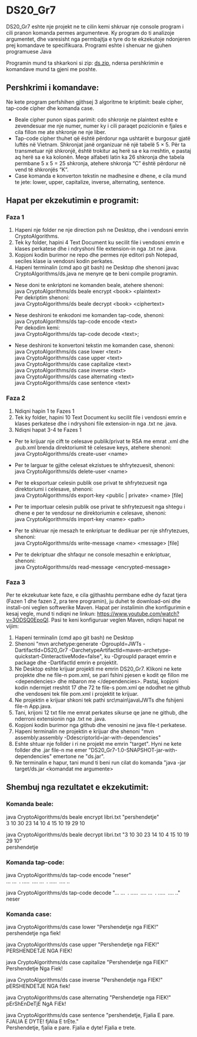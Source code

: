 # DS20_Gr7

DS20_Gr7 eshte nje projekt ne te cilin kemi shkruar nje console program i cili pranon komanda permes
argumenteve. Ky program do ti analizoje argumentet, dhe varesisht nga permbajtja e tyre do te
ekzekutoje ndonjeren prej komandave te specifikuara.
Programi eshte i shenuar ne gjuhen programuese Java

Programin mund ta shkarkoni si zip:
[ds.zip](https://github.com/Albiinn/DS20_Gr7/files/6480667/ds.zip), ndersa pershkrimin e komandave mund ta gjeni me poshte.


## Pershkrimi i komandave:

 Ne kete program perfshihen gjithsej 3 algoritme te kriptimit: beale cipher, tap-code cipher dhe komanda case.
- Beale cipher punon sipas parimit: cdo shkronje ne plaintext eshte e zevendesuar me nje numer, numer ky i cili paraqet pozicionin e fjales e cila fillon me ate shkronje ne nje liber.
- Tap-code cipher thuhet që është përdorur nga ushtarët e burgosur gjatë luftës në Vietnam. 
 Shkronjat janë organizuar në një tabelë 5 × 5. Për ta transmetuar një shkronjë, është trokitur aq herë sa e ka rreshtin,
 e pastaj aq herë sa e ka kolonën. Meqe alfabeti latin ka 26 shkronja dhe tabela permbane 5 x 5 = 25 shkronja, atehere shkronja “C” është përdorur në vend të shkronjës “K”.
- Case komanda e konverton tekstin ne madhesine e dhene, e cila mund te jete: lower, upper, capitalize, inverse, alternating, sentence.

## Hapat per ekzekutimin e programit:
### Faza 1

1. Hapeni nje folder ne nje direction psh ne Desktop, dhe i vendosni emrin CryptoAlgorithms.
2. Tek ky folder, hapini 4 Text Document ku secilit file i vendosni emrin e klases perkatese dhe i ndryshoni file extension-in nga .txt ne .java.
3. Kopjoni kodin burimor ne repo dhe permes nje editori psh Notepad, seciles klase ia vendosni kodin perkates.
4. Hapeni terminalin (cmd apo git bash) ne Desktop dhe shenoni javac CryptoAlgorithms/ds.java ne menyre qe te beni compile programin.

- Nese doni te enkriptoni ne komanden beale, atehere shenoni:\
 java CryptoAlgorithms/ds beale encrypt &lt;book> &lt;plaintext>\
 Per dekriptim shenoni:\
 java CryptoAlgorithms/ds beale decrypt &lt;book> &lt;ciphertext>

- Nese deshironi te enkodoni me komanden tap-code, shenoni:\
 java CryptoAlgorithms/ds tap-code encode &lt;text>\
 Per dekodim kemi:\
 java CryptoAlgorithms/ds tap-code decode &lt;text>;

- Nese deshironi te konvertoni tekstin me komanden case, shenoni:\
 java CryptoAlgorithms/ds case lower &lt;text>\
 java CryptoAlgorithms/ds case upper &lt;text>\
 java CryptoAlgorithms/ds case capitalize &lt;text>\
 java CryptoAlgorithms/ds case inverse &lt;text>\
 java CryptoAlgorithms/ds case alternating &lt;text>\
 java CryptoAlgorithms/ds case sentence &lt;text>
 
 ### Faza 2
 
 1. Ndiqni hapin 1 te Fazes 1
 2. Tek ky folder, hapini 10 Text Document ku secilit file i vendosni emrin e klases perkatese dhe i ndryshoni file extension-in   nga .txt ne .java.
 3. Ndiqni hapat 3-4 te Fazes 1
 
 - Per te krijuar nje cift te celesave publik/privat te RSA me emrat <name>.xml dhe <name>.pub.xml brenda
direktoriumit të celesave keys, atehere shenoni:\
 java CryptoAlgorithms/ds create-user &lt;name>
 
 - Per te larguar te gjithe celesat ekzistues te shfrytezuesit, shenoni:\
 java CryptoAlgorithms/ds delete-user &lt;name>
 
 - Per te eksportuar celesin publik ose privat te shfrytezuesit nga direktoriumi i celesave, shenoni:\
 java CryptoAlgorithms/ds export-key &lt;public | private> &lt;name> [file]
 
 - Per te importuar celesin publik ose privat te shfrytezuesit nga shtegu i dhene e per te vendosur ne direktoriumin
e celesave, shenoni:\
java CryptoAlgorithms/ds import-key &lt;name> &lt;path> 

- Per te shkruar nje mesazh te enkriptuar te dedikuar per nje shfrytezues, shenoni:\
java CryptoAlgorithms/ds write-message &lt;name> &lt;message> [file]

- Per te dekriptuar dhe shfaqur ne console mesazhin e enkriptuar, shenoni:\
java CryptoAlgorithms/ds read-message &lt;encrypted-message>

### Faza 3

Per te ekzekutuar kete faze, e cila gjithashtu permbane edhe dy fazat tjera (Fazen 1 dhe fazen 2, pra tere programin), ju duhet te download-oni dhe install-oni veglen softwerike Maven.
Hapat per instalimin dhe konfigurimin e kesaj vegle, mund ti ndiqni ne linkun: https://www.youtube.com/watch?v=3ODSQ0EpoQI.
Pasi te keni konfiguruar veglen Maven, ndiqni hapat ne vijim:
1. Hapeni terminalin (cmd apo git bash) ne Desktop
2. Shenoni "mvn archetype:generate -DgroupId=JWTs -DartifactId=DS20_Gr7 -DarchetypeArtifactId=maven-archetype-quickstart-DinteractiveMode=false", ku -DgroupId paraqet emrin e package dhe -DartifactId emrin e projektit.
3. Ne Desktop eshte krijuar projekti me emrin DS20_Gr7. Klikoni ne kete projekte dhe ne file-n pom.xml, se pari fshini pjesen e kodit qe fillon me &lt;dependencies> dhe mbaron me &lt;/dependencies>. Pastaj, kopjoni kodin ndermjet rreshtit 17 dhe 72 te file-s pom.xml qe ndodhet ne github dhe vendoseni tek file pom.xml i projektit te krijuar.
4. Ne projektin e krijuar shkoni tek pathi src\main\java\JWTs dhe fshijeni file-n App.java.
5. Tani, krijoni 12 txt file me emrat perkates sikurse qe jane ne github, dhe nderroni extensionin nga .txt ne .java.
6. Kopjoni kodin burimor nga github dhe venosini ne java file-t perkatese.
7. Hapeni terminalin ne projektin e krijuar dhe shenoni "mvn assembly:assembly -DdescriptorId=jar-with-dependencies"
8. Eshte shtuar nje follder i ri ne projekt me emrin "target". Hyni ne kete follder dhe .jar file-n me emer "DS20_Gr7-1.0-SNAPSHOT-jar-with-dependencies" emertone ne "ds.jar".
9. Ne terminalin e hapur, tani mund ti beni run cilat do komanda "java -jar target/ds.jar &lt;komandat me argumente>

## Shembuj nga rezultatet e ekzekutimit:
### Komanda beale:

java CryptoAlgorithms/ds beale encrypt libri.txt "pershendetje"\
3 10 30 23 14 10 4 15 10 19 29 10

java CryptoAlgorithms/ds beale decrypt libri.txt "3 10 30 23 14 10 4 15 10 19 29 10"\
pershendetje

### Komanda tap-code:

java CryptoAlgorithms/ds tap-code encode "neser"\
... ...&ensp;. .....&ensp;.... ...&ensp;. .....&ensp;.... ..

java CryptoAlgorithms/ds tap-code decode "... ...&ensp;. .....&ensp;.... ...&ensp;. .....&ensp;.... .."\
neser

### Komanda case:

java CryptoAlgorithms/ds case lower "Pershendetje nga FIEK!"\
pershendetje nga fiek!

java CryptoAlgorithms/ds case upper "Pershendetje nga FIEK!"\
PERSHENDETJE NGA FIEK!

java CryptoAlgorithms/ds case capitalize "Pershendetje nga FIEK!"\
Pershendetje Nga Fiek!

java CryptoAlgorithms/ds case inverse "Pershendetje nga FIEK!"\
pERSHENDETJE NGA fiek!

java CryptoAlgorithms/ds case alternating "Pershendetje nga FIEK!"\
pErShEnDeTjE NgA FiEk!

java CryptoAlgorithms/ds case sentence "pershendetje, Fjalia E pare. FJALIA E DYTE! fjAlia E trEte."\
Pershendetje, fjalia e pare. Fjalia e dyte! Fjalia e trete.
